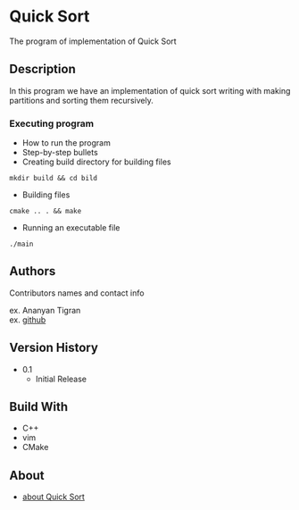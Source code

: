 # Quick Sort

The program of implementation of Quick Sort

## Description

In this program we have an implementation of quick sort writing with making partitions and sorting them recursively.


### Executing program

* How to run the program
* Step-by-step bullets
* Creating build directory for building files
```
mkdir build && cd bild

```
* Building files
```
cmake .. . && make

```
* Running an executable file
```
./main

```

## Authors

Contributors names and contact info

ex. Ananyan Tigran  
ex. [github](https://github.com/AnanyanTigran)

## Version History

* 0.1
    * Initial Release
    
## Build With

* C++
* vim
* CMake


## About

* [about Quick Sort](https://www.geeksforgeeks.org/quick-sort/)

